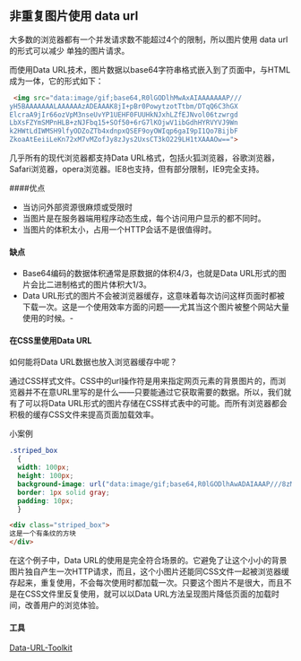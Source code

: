 ## 非重复图片使用 data url

大多数的浏览器都有一个并发请求数不能超过4个的限制，所以图片使用 data url 的形式可以减少 单独的图片请求。

而使用Data URL技术，图片数据以base64字符串格式嵌入到了页面中，与HTML成为一体，它的形式如下：

```html
 <img src="data:image/gif;base64,R0lGODlhMwAxAIAAAAAAAP///
yH5BAAAAAAALAAAAAAzADEAAAK8jI+pBr0PowytzotTtbm/DTqQ6C3hGX
ElcraA9jIr66ozVpM3nseUvYP1UEHF0FUUHkNJxhLZfEJNvol06tzwrgd
LbXsFZYmSMPnHLB+zNJFbq15+SOf50+6rG7lKOjwV1ibGdhHYRVYVJ9Wn
k2HWtLdIWMSH9lfyODZoZTb4xdnpxQSEF9oyOWIqp6gaI9pI1Qo7BijbF
ZkoaAtEeiiLeKn72xM7vMZofJy8zJys2UxsCT3kO229LH1tXAAAOw==">
```

几乎所有的现代浏览器都支持Data URL格式，包括火狐浏览器，谷歌浏览器，Safari浏览器，opera浏览器。IE8也支持，但有部分限制，IE9完全支持。

####优点
- 当访问外部资源很麻烦或受限时
- 当图片是在服务器端用程序动态生成，每个访问用户显示的都不同时。
- 当图片的体积太小，占用一个HTTP会话不是很值得时。
#### 缺点
- Base64编码的数据体积通常是原数据的体积4/3，也就是Data URL形式的图片会比二进制格式的图片体积大1/3。
- Data URL形式的图片不会被浏览器缓存，这意味着每次访问这样页面时都被下载一次。这是一个使用效率方面的问题——尤其当这个图片被整个网站大量使用的时候。- 

#### 在CSS里使用Data URL

如何能将Data URL数据也放入浏览器缓存中呢？

通过CSS样式文件。CSS中的url操作符是用来指定网页元素的背景图片的，而浏览器并不在意URL里写的是什么——只要能通过它获取需要的数据。所以，我们就有了可以将Data URL形式的图片存储在CSS样式表中的可能。而所有浏览器都会积极的缓存CSS文件来提高页面加载效率。

小案例
```css 
.striped_box
  {
  width: 100px;
  height: 100px;
  background-image: url("data:image/gif;base64,R0lGODlhAwADAIAAAP///8zMzCH5BAAAAAAALAAAAAADAAMAAAIEBHIJBQA7");
  border: 1px solid gray;
  padding: 10px;
  }
```
```html
<div class="striped_box">
这是一个有条纹的方块
</div>
 ``` 

 在这个例子中，Data URL的使用是完全符合场景的。它避免了让这个小小的背景图片独自产生一次HTTP请求，而且，这个小图片还能同CSS文件一起被浏览器缓存起来，重复使用，不会每次使用时都加载一次。只要这个图片不是很大，而且不是在CSS文件里反复使用，就可以以Data URL方法呈现图片降低页面的加载时间，改善用户的浏览体验。

 #### 工具

 [Data-URL-Toolkit](https://github.com/sveinbjornt/Data-URL-Toolkit)
